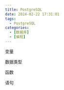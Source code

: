 ```yaml
---
title: PostgreSQL
date: 2024-02-22 17:31:01
tags: 
  - PostgreSQL
categories: 
  - [数据库]
  - [编程]
---
```


变量

数据类型

函数

语句